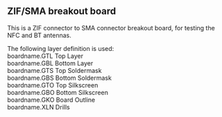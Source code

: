 ## ZIF/SMA breakout board

This is a ZIF connector to SMA connector breakout board, for testing the NFC and BT antennas.

The following layer definition is used:
<br />
boardname.GTL	 	Top Layer <br />
boardname.GBL	 	Bottom Layer <br />
boardname.GTS	 	Top Soldermask <br />
boardname.GBS	 	Bottom Soldermask <br />
boardname.GTO	 	Top Silkscreen <br />
boardname.GBO	 	Bottom Silkscreen <br />
boardname.GKO	 	Board Outline <br />
boardname.XLN	 	Drills <br />